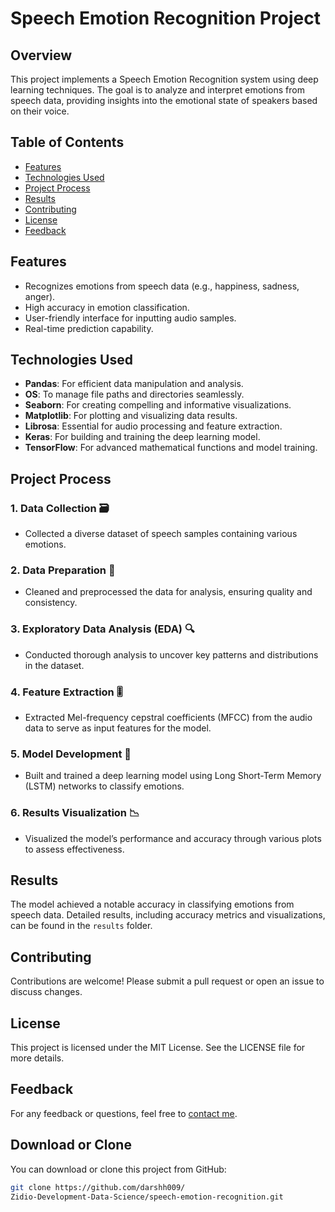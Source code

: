 # Speech Emotion Recognition Project

## Overview
This project implements a Speech Emotion Recognition system using deep learning techniques. The goal is to analyze and interpret emotions from speech data, providing insights into the emotional state of speakers based on their voice.

## Table of Contents
- [Features](#features)
- [Technologies Used](#technologies-used)
- [Project Process](#project-process)
- [Results](#results)
- [Contributing](#contributing)
- [License](#license)
- [Feedback](#feedback)

## Features
- Recognizes emotions from speech data (e.g., happiness, sadness, anger).
- High accuracy in emotion classification.
- User-friendly interface for inputting audio samples.
- Real-time prediction capability.

## Technologies Used
- **Pandas**: For efficient data manipulation and analysis.
- **OS**: To manage file paths and directories seamlessly.
- **Seaborn**: For creating compelling and informative visualizations.
- **Matplotlib**: For plotting and visualizing data results.
- **Librosa**: Essential for audio processing and feature extraction.
- **Keras**: For building and training the deep learning model.
- **TensorFlow**: For advanced mathematical functions and model training.

## Project Process

### 1. Data Collection 🗃️
- Collected a diverse dataset of speech samples containing various emotions.

### 2. Data Preparation 🧹
- Cleaned and preprocessed the data for analysis, ensuring quality and consistency.

### 3. Exploratory Data Analysis (EDA) 🔍
- Conducted thorough analysis to uncover key patterns and distributions in the dataset.

### 4. Feature Extraction 🎚️
- Extracted Mel-frequency cepstral coefficients (MFCC) from the audio data to serve as input features for the model.

### 5. Model Development 🤖
- Built and trained a deep learning model using Long Short-Term Memory (LSTM) networks to classify emotions.

### 6. Results Visualization 📉
- Visualized the model’s performance and accuracy through various plots to assess effectiveness.

## Results
The model achieved a notable accuracy in classifying emotions from speech data. Detailed results, including accuracy metrics and visualizations, can be found in the `results` folder.

## Contributing
Contributions are welcome! Please submit a pull request or open an issue to discuss changes.

## License
This project is licensed under the MIT License. See the LICENSE file for more details.

## Feedback
For any feedback or questions, feel free to [contact me](mailto:darshhwork@gmail.com).

## Download or Clone
You can download or clone this project from GitHub:
```bash
git clone https://github.com/darshh009/
Zidio-Development-Data-Science/speech-emotion-recognition.git
